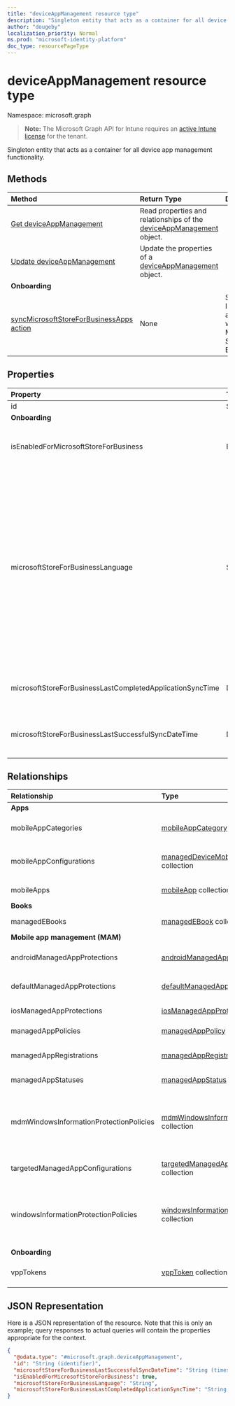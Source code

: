 ```yaml
---
title: "deviceAppManagement resource type"
description: "Singleton entity that acts as a container for all device app management functionality."
author: "dougeby"
localization_priority: Normal
ms.prod: "microsoft-identity-platform"
doc_type: resourcePageType
---
```


# deviceAppManagement resource type

Namespace: microsoft.graph

> **Note:** The Microsoft Graph API for Intune requires an [active Intune license](https://go.microsoft.com/fwlink/?linkid=839381) for the tenant.

Singleton entity that acts as a container for all device app management functionality.
## Methods
|Method|Return Type|Description|
|:---|:---|:---|
|[Get deviceAppManagement](../api/intune-shared-deviceappmanagement-get.md)|Read properties and relationships of the [deviceAppManagement](../resources/intune-shared-deviceappmanagement.md) object.|
|[Update deviceAppManagement](../api/intune-shared-deviceappmanagement-update.md)|Update the properties of a [deviceAppManagement](../resources/intune-shared-deviceappmanagement.md) object.|
|**Onboarding**|
|[syncMicrosoftStoreForBusinessApps action](../api/intune-shared-deviceappmanagement-syncmicrosoftstoreforbusinessapps.md)|None|Syncs Intune account with Microsoft Store For Business|

## Properties
|Property|Type|Description|
|:---|:---|:---|
|id|String|Key of the entity.|
|**Onboarding**|
|isEnabledForMicrosoftStoreForBusiness|Boolean|Whether the account is enabled for syncing applications from the Microsoft Store for Business.|
|microsoftStoreForBusinessLanguage|String|The locale information used to sync applications from the Microsoft Store for Business. Cultures that are specific to a country/region. The names of these cultures follow RFC 4646 (Windows Vista and later). The format is <languagecode2>-<country/regioncode2>, where <languagecode2> is a lowercase two-letter code derived from ISO 639-1 and <country/regioncode2> is an uppercase two-letter code derived from ISO 3166. For example, en-US for English (United States) is a specific culture.|
|microsoftStoreForBusinessLastCompletedApplicationSyncTime|DateTimeOffset|The last time an application sync from the Microsoft Store for Business was completed.|
|microsoftStoreForBusinessLastSuccessfulSyncDateTime|DateTimeOffset|The last time the apps from the Microsoft Store for Business were synced successfully for the account.|

## Relationships
|Relationship|Type|Description|
|:---|:---|:---|
|**Apps**|
|mobileAppCategories|[mobileAppCategory](../resources/intune-apps-mobileappcategory.md) collection|The mobile app categories.|
|mobileAppConfigurations|[managedDeviceMobileAppConfiguration](../resources/intune-apps-manageddevicemobileappconfiguration.md) collection|The Managed Device Mobile Application Configurations.|
|mobileApps|[mobileApp](../resources/intune-apps-mobileapp.md) collection|The mobile apps.|
|**Books**|
|managedEBooks|[managedEBook](../resources/intune-books-managedebook.md) collection|The Managed eBook.|
|**Mobile app management (MAM)**|
|androidManagedAppProtections|[androidManagedAppProtection](../resources/intune-mam-androidmanagedappprotection.md) collection|Android managed app policies.|
|defaultManagedAppProtections|[defaultManagedAppProtection](../resources/intune-mam-defaultmanagedappprotection.md) collection|Default managed app policies.|
|iosManagedAppProtections|[iosManagedAppProtection](../resources/intune-mam-iosmanagedappprotection.md) collection|iOS managed app policies.|
|managedAppPolicies|[managedAppPolicy](../resources/intune-mam-managedapppolicy.md) collection|Managed app policies.|
|managedAppRegistrations|[managedAppRegistration](../resources/intune-mam-managedappregistration.md) collection|The managed app registrations.|
|managedAppStatuses|[managedAppStatus](../resources/intune-mam-managedappstatus.md) collection|The managed app statuses.|
|mdmWindowsInformationProtectionPolicies|[mdmWindowsInformationProtectionPolicy](../resources/intune-mam-mdmwindowsinformationprotectionpolicy.md) collection|Windows information protection for apps running on devices which are MDM enrolled.|
|targetedManagedAppConfigurations|[targetedManagedAppConfiguration](../resources/intune-mam-targetedmanagedappconfiguration.md) collection|Targeted managed app configurations.|
|windowsInformationProtectionPolicies|[windowsInformationProtectionPolicy](../resources/intune-mam-windowsinformationprotectionpolicy.md) collection|Windows information protection for apps running on devices which are not MDM enrolled.|
|**Onboarding**|
|vppTokens|[vppToken](../resources/intune-onboarding-vpptoken.md) collection|List of Vpp tokens for this organization.|

## JSON Representation
Here is a JSON representation of the resource.  Note that this is only an example; query responses to actual queries will contain the properties appropriate for the context.  
<!-- {
  "blockType": "resource",
  "keyProperty": "id",
  "baseType": "microsoft.graph.entity",
  "@odata.type": "microsoft.graph.deviceAppManagement"
}
-->
``` json
{
  "@odata.type": "#microsoft.graph.deviceAppManagement",
  "id": "String (identifier)",
  "microsoftStoreForBusinessLastSuccessfulSyncDateTime": "String (timestamp)",
  "isEnabledForMicrosoftStoreForBusiness": true,
  "microsoftStoreForBusinessLanguage": "String",
  "microsoftStoreForBusinessLastCompletedApplicationSyncTime": "String (timestamp)"
}
```








